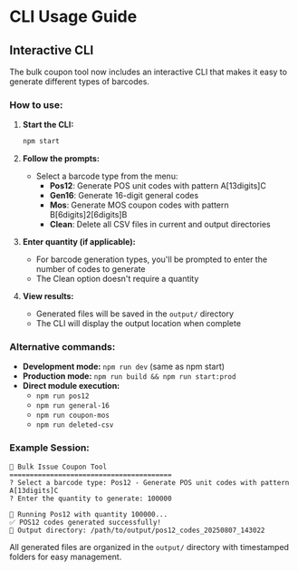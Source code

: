 # CLI Usage Guide

## Interactive CLI

The bulk coupon tool now includes an interactive CLI that makes it easy to generate different types of barcodes.

### How to use:

1. **Start the CLI:**
   ```bash
   npm start
   ```

2. **Follow the prompts:**
   - Select a barcode type from the menu:
     - **Pos12**: Generate POS unit codes with pattern A[13digits]C
     - **Gen16**: Generate 16-digit general codes  
     - **Mos**: Generate MOS coupon codes with pattern B[6digits]2[6digits]B
     - **Clean**: Delete all CSV files in current and output directories

3. **Enter quantity (if applicable):**
   - For barcode generation types, you'll be prompted to enter the number of codes to generate
   - The Clean option doesn't require a quantity

4. **View results:**
   - Generated files will be saved in the `output/` directory
   - The CLI will display the output location when complete

### Alternative commands:

- **Development mode:** `npm run dev` (same as npm start)
- **Production mode:** `npm run build && npm run start:prod`
- **Direct module execution:** 
  - `npm run pos12`
  - `npm run general-16` 
  - `npm run coupon-mos`
  - `npm run deleted-csv`

### Example Session:
```
🎫 Bulk Issue Coupon Tool
========================================
? Select a barcode type: Pos12 - Generate POS unit codes with pattern A[13digits]C
? Enter the quantity to generate: 100000

🚀 Running Pos12 with quantity 100000...
✅ POS12 codes generated successfully!
📁 Output directory: /path/to/output/pos12_codes_20250807_143022
```

All generated files are organized in the `output/` directory with timestamped folders for easy management.
